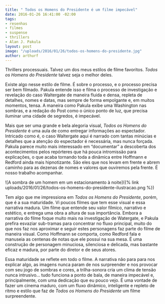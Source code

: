 ```yaml
---
title: " Todos os Homens do Presidente é um filme impecável"
date: 2016-01-26 16:41:00 -02:00
tags:
- resenhas
- filmes
- suspense
- thrillers
- Alan J. Pakula
layout: post
image: "/uploads/2016/01/26/todos-os-homens-do-presidente.jpg"
author: arthurf
---
```


Thrillers processuais. Talvez um dos meus estilos de filme favoritos. *Todos os Homens do Presidente* talvez seja o melhor deles.

Existe algo nesse estilo de filme. É sobre o processo, e o processo precisa ser bem filmado. Pakula entende isso e filma o processo de investigação e revelação do caso Waltergate de maneira fluida e densa, repleta de detalhes, nomes e datas, mas sempre de forma empolgante e, em muitos momentos, tensa. A maneira como Pakula exibe uma Washington nas sombras, e a redação do Post como o único ponto de luz, que precisa iluminar uma cidade de segredos, é impecável.

Mais que ser uma grande e bela alegoria visual, *Todos os Homens do Presidente* é uma aula de como entregar informações ao espectador. Intricado como é, o caso Waltergate aqui é narrado com tantas minúcias e detalhes que a atenção do espectador é necessária, mas nunca forçada. Pakula parece muito mais interessado em “documentar” a descoberta dos acontecimentos pelos repórteres que há pouca intromissão para explicações, o que acaba tornando toda a dinâmica entre Hoffmann e Redford ainda mais hipnotizante. São eles que nos levam em frente e abrem caminho para as dezenas de nomes e valores que ouviremos pela frente. É nosso trabalho acompanhar.

![A sombra de um homem em um estacionamento à noite]({% link uploads/2016/01/26/todos-os-homens-do-presidente-ilustracao.png %})

Tem algo que me impressiona em *Todos os Homens do Presidente*, porém, que é a sua maturidade. Vi poucos filmes que tem esse visual e essa narrativa madura. Um filme que entende seu valor fílmico, narrativo e estético, e entrega uma obra a altura de sua importância. Embora a narrativa do filme foque muito mais na investigação de Watergate, e Pakula prefira esvaziar sub-tramas para concentrar no fluxo principal, muito do que nos faz nos aproximar e seguir estes personagens faz parte do filme de maneira visual. Como Hoffmann se comporta, como Redford fala e manuseia as centenas de notas que ele possui na sua mesa. É uma construção de personagem minuciosa, silenciosa e delicada, mas bastante eficaz e madura, por parte do diretor e de seus atores.

Essa maturidade se reflete em todo o filme. A narrativa não para para nos explicar algo, as imagens nunca param de nos surpreender e nos provocar com seu jogo de sombras e cores, a trilha-sonora cria um clima de tensão nunca intrusivo… tudo funciona a ponto de bala, de maneira impecável e, principalmente, com uma dedicação que eu pouco vejo. É uma vontade de fazer um cinema maduro, com um fluxo dinâmico, inteligente e repleto de ritmo e estilo que faz de *Todos os Homens do Presidente* um filme surpreendente.
